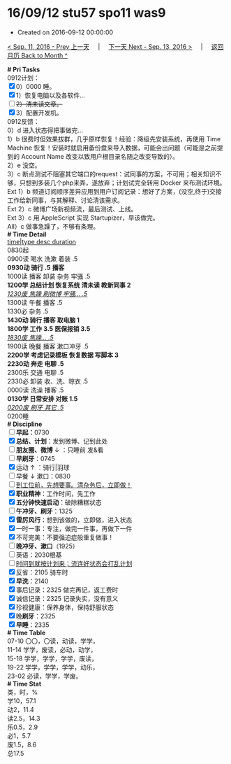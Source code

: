 # 16/09/12 stu57 spo11 was9

- Created on 2016-09-12 00:00:00

[< Sep. 11, 2016 - Prev 上一天](/lifelogs/2016/09/d11.md) &nbsp; &nbsp; | &nbsp; &nbsp; [下一天 Next - Sep. 13, 2016 >](/lifelogs/2016/09/d13.md) &nbsp; &nbsp; |  &nbsp; &nbsp; [返回月历 Back to Month ^](/lifelogs/2016/09/index.md)
<br/><div><b># Pri Tasks</b></div><div>0912计划：</div><div><input checked="true" type="checkbox"/>0）0000 睡。</div><div><input checked="true" type="checkbox"/>1）恢复电脑以及各软件…</div><div><s><input type="checkbox"/></s><s>2）清未读文章。</s></div><div><input checked="true" type="checkbox"/>3）配置开发机。</div><div>0912反馈：</div><div>0）d 进入状态得把事做完…</div><div>1）b 很费时但效果拔群，几乎原样恢复！经验：降级先安装系统，再使用 Time Machine 恢复！安装时就启用备份盘来导入数据，可能会出问题（可能是之前提到的 Account Name 改变以致用户根目录名随之改变导致的）。</div><div>2）e 没空。</div><div>3）c 断点测试不阻塞其它端口的request：试同事的方案，不可用；相关知识不够，只想到多装几个php来弄，遂放弃；计划试完全转用 Docker 来布测试环境。</div><div>Ext 1）b 频道订阅顺序差异应用到用户订阅记录：想好了方案，(没空,终于)交接工作给新同事，与其解释、讨论清该需求。</div><div>Ext 2）c 微博广场新视频流，最后测试、上线。</div><div>Ext 3）c 用 AppleScript 实现 Startupizer，早该做完。</div><div>All）c 做事急躁了，不够有条理。</div><div><b># Time Detail</b></div><div><u>time|type desc duration</u></div><div>0830起</div><div>0900读 喝水 洗漱 着装 .5</div><div><b>0930动 骑行 .5</b> <b>播客</b></div><div>1000读 播客 卸装 杂务 牢骚 .5</div><div><b>1200学 总结计划 恢复系统 清未读 教新同事 2</b></div><div><u><i>1230废 焦躁 刷微博 牢骚… .5</i></u></div><div>1300读 午餐 播客 .5</div><div>1330必 杂务 .5</div><div><b>1430动 骑行 播客 取电脑 1</b></div><div><b>1800学 工作 3.5</b> <b>医保报销 3.5</b></div><div><u><i>1830废 焦躁… .5</i></u></div><div>1900读 晚餐 播客 漱口冲牙 .5</div><div><b>2200学 考虑记录模板 恢复数据 写脚本 3</b></div><div><b>2230动 奔走 电聊 .5</b></div><div>2300乐 交通 电聊 .5</div><div>2330必 卸装 收、洗、晾衣 .5</div><div>0000读 洗澡 播客 .5</div><div><b>0130学 日常安排 对账 1.5</b></div><div><u><i>0200废 刷牙 其它 .5</i></u></div><div>0200睡</div><div><b># Discipline</b></div><div><b><input type="checkbox"/></b><b>早起：</b>0730</div><div><input checked="true" type="checkbox"/><b>总结、计划</b>：发到微博、记到此处</div><div><b><input type="checkbox"/></b><b>朋友圈、微博</b> ↓ ：只睡前 发&amp;看</div><div><input type="checkbox"/><b>早刷牙</b>：0745</div><div><input checked="true" type="checkbox"/>运动 ↑ ：骑行|羽球</div><div><input type="checkbox"/>早餐 ↓ 漱口：0830</div><div><input type="checkbox"/><u>到工位前，先想要事。清杂务后，立即做！</u></div><div><input checked="true" type="checkbox"/><b>职业精神</b>：工作时间，先工作</div><div><input checked="true" type="checkbox"/><b>五分钟快速启动</b>：破除糟糕状态</div><div><input type="checkbox"/><b>午冲牙、刷牙</b>：1325</div><div><input checked="true" type="checkbox"/><b>雷厉风行</b>：想到该做的，立即做，进入状态</div><div><input checked="true" type="checkbox"/>一时一事：专注，做完一件事，再做下一件</div><div><input checked="true" type="checkbox"/>不苛完美：不要强迫症般重复做事！</div><div><b><input type="checkbox"/></b><b>晚冲牙、漱口</b>（1925）</div><div><input type="checkbox"/>英语：2030根基</div><div><u><input type="checkbox"/></u><u>时间到就按计划来；流连好状态会打乱计划</u></div><div><input checked="true" type="checkbox"/>反省：2105 骑车时</div><div><input checked="true" type="checkbox"/><b>早洗</b>：2140</div><div><input checked="true" type="checkbox"/>事后记录：2325 做完再记，返工费时</div><div><input checked="true" type="checkbox"/>诚信记录：2325 记录失实，没有意义</div><div><input checked="true" type="checkbox"/>珍视健康：保养身体，保持舒服状态</div><div><input checked="true" type="checkbox"/>晚<b>刷牙</b>：2325</div><div><input checked="true" type="checkbox"/><b>早睡</b>：2335</div><div><b># Time Table</b></div><div>07-10 〇〇，〇读，动读，学学，</div><div>11-14 学学，废读，必动，动学，</div><div>15-18 学学，学学，学学，废读，</div><div>19-22 学学，学学，学学，动乐，</div><div>23-02 必读，学学，学废。</div><div><b># Time Stat</b></div><div>类，时，%</div><div>学10，57.1</div><div>动2，11.4</div><div>读2.5，14.3</div><div>乐0.5，2.9</div><div>必1，5.7</div><div>废1.5，8.6</div><div>总17.5</div>
